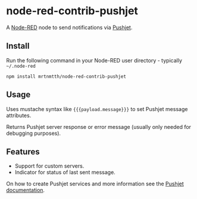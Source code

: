 node-red-contrib-pushjet
========================

A <a href="http://nodered.org" target="_new">Node-RED</a> node to send notifications via <a href="https://pushjet.io/" target="_new">Pushjet</a>.

Install
-------

Run the following command in your Node-RED user directory - typically `~/.node-red`

    npm install mrtnmtth/node-red-contrib-pushjet


Usage
-----

Uses mustache syntax like `{{{payload.message}}}` to set Pushjet message attributes.

Returns Pushjet server response or error message (usually only needed for debugging purposes).


Features
--------

- Support for custom servers.
- Indicator for status of last sent message.

On how to create Pushjet services and more information see the <a href="http://docs.pushjet.io/" target="_new">Pushjet documentation</a>.
